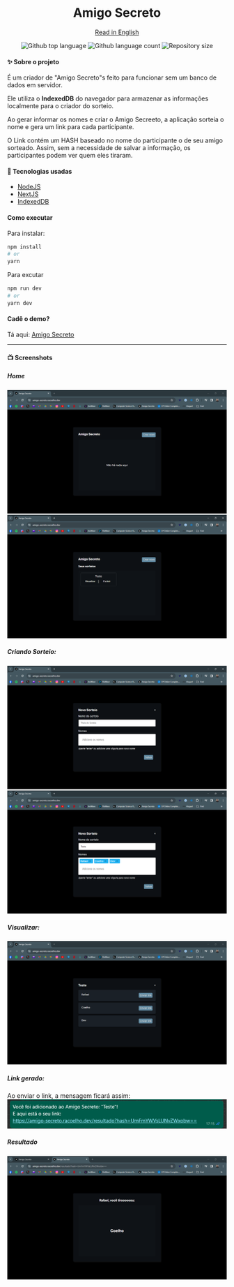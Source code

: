 <h1 align="center">Amigo Secreto</h1>

<center>

[Read in English](./README.md)

</center>

<p align="center">
  <img alt="Github top language" src="https://img.shields.io/github/languages/top/rafa-coelho/amigo-secreto?color=56BEB8">

  <img alt="Github language count" src="https://img.shields.io/github/languages/count/rafa-coelho/amigo-secreto?color=56BEB8">

  <img alt="Repository size" src="https://img.shields.io/github/repo-size/rafa-coelho/amigo-secreto?color=56BEB8">

</p>

#### :sparkles: Sobre o projeto
É um criador de "Amigo Secreto"s feito para funcionar sem um banco de dados em servidor.

Ele utiliza o **IndexedDB** do navegador para armazenar as informações localmente para o criador do sorteio.

Ao gerar informar os nomes e criar o Amigo Secreeto, a aplicação sorteia o nome e gera um link para cada participante.

O Link contém um HASH baseado no nome do participante o de seu amigo sorteado. 
Assim, sem a necessidade de salvar a informação, os participantes podem ver quem eles tiraram.

#### :rocket: Tecnologias usadas

- [NodeJS](https://nodejs.org/en)
- [NextJS](https://nextjs.org/)
- [IndexedDB](https://developer.mozilla.org/en-US/docs/Web/API/IndexedDB_API/Using_IndexedDB)

#### Como executar



Para instalar:

```bash
npm install
# or
yarn
```

Para excutar
```bash
npm run dev
# or
yarn dev
```

#### Cadê o demo? 
Tá aqui: [Amigo Secreto](https://amigo-secreto.racoelho.dev/)

<hr />


#### :tv: Screenshots

##### Home
![Home Page Empty](./assets/screenshots/home-page-empty.png)
![Home Page Filled](./assets/screenshots/home-page-filled.png)

##### Criando Sorteio: 
![Creating](./assets/screenshots/create-page.png)
![Creating Filled](./assets/screenshots/create-page-filled.png)

##### Visualizar:
![View Secret Santa](./assets/screenshots/view-secret-santa-page.png)

##### Link gerado:
Ao enviar o link, a mensagem ficará assim:
![Match Result](./assets/screenshots/received-message.png)

##### Resultado
![Result](./assets/screenshots/view-result-page.png)
